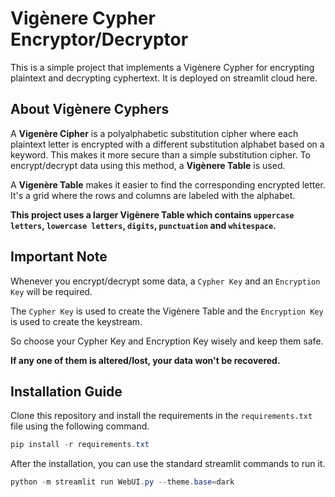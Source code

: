 # Vigènere Cypher Encryptor/Decryptor

This is a simple project that implements a Vigènere Cypher for encrypting plaintext and decrypting cyphertext. It is deployed on streamlit cloud here.

## About Vigènere Cyphers

A **Vigenère Cipher** is a polyalphabetic substitution cipher where each plaintext letter is encrypted with a different substitution alphabet based on a keyword. This makes it more secure than a simple substitution cipher. To encrypt/decrypt data using this method, a **Vigènere Table** is used.

A **Vigenère Table** makes it easier to find the corresponding encrypted letter. It's a grid where the rows and columns are labeled with the alphabet.

**This project uses a larger Vigènere Table which contains `uppercase letters`, `lowercase letters`, `digits`, `punctuation` and `whitespace`.**

## Important Note

Whenever you encrypt/decrypt some data, a `Cypher Key` and an `Encryption Key` will be required.

The `Cypher Key` is used to create the Vigènere Table and the `Encryption Key` is used to create the keystream.

So choose your Cypher Key and Encryption Key wisely and keep them safe.

**If any one of them is altered/lost, your data won't be recovered.**

## Installation Guide

Clone this repository and install the requirements in the `requirements.txt` file using the following command.

```powershell
pip install -r requirements.txt
```

After the installation, you can use the standard streamlit commands to run it.

```powershell
python -m streamlit run WebUI.py --theme.base=dark
```
